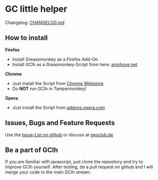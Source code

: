 GC little helper
================

Changelog: [CHANGELOG.md](https://github.com/amshove/GC_little_helper/blob/master/CHANGELOG.md)

How to install
--------------
**Firefox**
* Install Greasemonkey as a Firefox Add-On
* Install GClh as a Greasmonkey-Script from here: [amshove.net](http://www.amshove.net/greasemonkey/updates.php)

**Chrome**
* Just install the Script from [Chrome Webstore](https://chrome.google.com/webstore/detail/gc-little-helper/aimnideehoepfoiniigacdpefnlngnob)
* Do **NOT** run GClh in Tampermonkey!

**Opera**
* Just install the Script from [addons.opera.com](https://addons.opera.com/en/extensions/details/gc-little-helper/)

Issues, Bugs and Feature Requests
---------------------------------
Use the [Issue-List on github](https://github.com/amshove/GC_little_helper/issues) or discuss at [geoclub.de](http://forum.geoclub.de/viewtopic.php?f=117&t=46168)

Be a part of GClh
-----------------
If you are familiar with javascript, just clone the repository and try to improve GClh yourself. After testing, do a pull request on github and I will merge your code to the main GClh stream.
